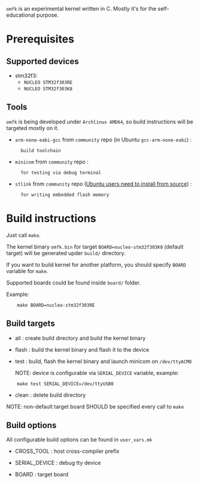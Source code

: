 `omfk` is an experimental kernel written in C. Mostly it's for the
self-educational purpose.

# Prerequisites

## Supported devices

- stm32f3:
    - `NUCLEO STM32f303RE`
    - `NUCLEO STM32f303K8`

## Tools

`omfk` is being developed under `Archlinux AMD64`, so build instructions will
be targeted mostly on it.

- `arm-none-eabi-gcc` from `community` repo (in Ubuntu `gcc-arm-none-eabi`) :

        build toolchain

- `minicom` from `community` repo :

        for testing via debug terminal

- `stlink` from `community` repo ([Ubuntu users need to install from source](
https://github.com/texane/stlink/blob/master/doc/compiling.md)) :

        for writing embedded flash memory

# Build instructions

Just call `make`.

The kernel binary `omfk.bin` for target `BOARD=nucleo-stm32f303K8`
(default target) will be generated upder `build/` directory.

If you want to build kernel for another platform, you should specify `BOARD`
variable for `make`.

Supported boards could be found inside `board/` folder.

Example:
```
    make BOARD=nucleo-stm32f303RE
```

## Build targets

- all :
create build directory and build the kernel binary

- flash :
build the kernel binary  and flash it to the device

- test :
build, flash the kernel binary and launch minicom on `/dev/ttyACMO`

    NOTE: device is configurable via `SERIAL_DEVICE` variable, example:
```
    make test SERIAL_DEVICE=/dev/ttyUSB0
```

- clean :
delete build directory

NOTE: non-default target board SHOULD be specified every call to `make`

## Build options

All configurable build options can be found in `user_vars.mk`

- CROSS_TOOL :
host cross-compiler prefix

- SERIAL_DEVICE :
debug tty device

- BOARD :
target board
